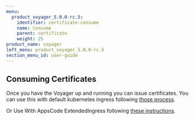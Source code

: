 ```yaml
---
menu:
  product_voyager_5.0.0-rc.5:
    identifier: certificate-consume
    name: Consume
    parent: certificate
    weight: 25
product_name: voyager
left_menu: product_voyager_5.0.0-rc.5
section_menu_id: user-guide
---
```


## Consuming Certificates
Once you have the Voyager up and running you can issue certificates. You can use this with
default kubernetes ingress following [those process](https://kubernetes.io/docs/user-guide/ingress/#tls).

Or Use With AppsCode ExtendedIngress following [these instructions](../ingress/tls.md).